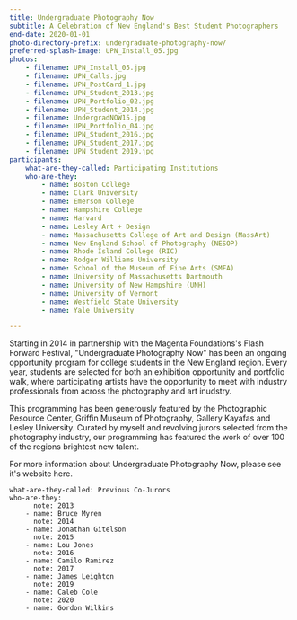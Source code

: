 ```yaml
---
title: Undergraduate Photography Now
subtitle: A Celebration of New England's Best Student Photographers
end-date: 2020-01-01
photo-directory-prefix: undergraduate-photography-now/
preferred-splash-image: UPN_Install_05.jpg
photos:
    - filename: UPN_Install_05.jpg
    - filename: UPN_Calls.jpg
    - filename: UPN_PostCard_1.jpg
    - filename: UPN_Student_2013.jpg
    - filename: UPN_Portfolio_02.jpg
    - filename: UPN_Student_2014.jpg
    - filename: UndergradNOW15.jpg
    - filename: UPN_Portfolio_04.jpg
    - filename: UPN_Student_2016.jpg
    - filename: UPN_Student_2017.jpg
    - filename: UPN_Student_2019.jpg
participants:
    what-are-they-called: Participating Institutions
    who-are-they:
        - name: Boston College
        - name: Clark University
        - name: Emerson College
        - name: Hampshire College
        - name: Harvard
        - name: Lesley Art + Design
        - name: Massachusetts College of Art and Design (MassArt)
        - name: New England School of Photography (NESOP)
        - name: Rhode Island College (RIC)
        - name: Rodger Williams University
        - name: School of the Museum of Fine Arts (SMFA)
        - name: University of Massachusetts Dartmouth
        - name: University of New Hampshire (UNH)
        - name: University of Vermont
        - name: Westfield State University
        - name: Yale University

---
```


Starting in 2014 in partnership with the Magenta Foundations's Flash Forward Festival, "Undergraduate Photography Now" has been an ongoing opportunity program for college students in the New England region. Every year, students are selected for both an exhibition opportunity and portfolio walk, where participating artists have the opportunity to meet with industry professionals from across the photography and art inudstry. 

This programming has been generously featured by the Photographic Resource Center, Griffin Museum of Photography, Gallery Kayafas and Lesley University. Curated by myself and revolving jurors selected from the photography industry, our programming has featured the work of over 100 of the regions brightest new talent. 

For more information about Undergraduate Photography Now, please see it's website here. 

    what-are-they-called: Previous Co-Jurors  
    who-are-they:
          note: 2013
        - name: Bruce Myren
          note: 2014
        - name: Jonathan Gitelson
          note: 2015
        - name: Lou Jones
          note: 2016
        - name: Camilo Ramirez
          note: 2017
        - name: James Leighton
          note: 2019
        - name: Caleb Cole  
          note: 2020
        - name: Gordon Wilkins 
 